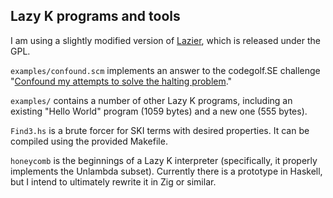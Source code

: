 ## Lazy K programs and tools

I am using a slightly modified version of [Lazier](https://github.com/msullivan/LazyK/blob/master/lazier.scm), which is released under the GPL.

`examples/confound.scm` implements an answer to the codegolf.SE challenge "[Confound my attempts to solve the halting problem](https://codegolf.stackexchange.com/a/248185)."

`examples/` contains a number of other Lazy K programs, including an existing "Hello World" program (1059 bytes) and a new one (555 bytes).

`Find3.hs` is a brute forcer for SKI terms with desired properties. It can be compiled using the provided Makefile.

`honeycomb` is the beginnings of a Lazy K interpreter (specifically, it properly implements the Unlambda subset). Currently there is a prototype in Haskell, but I intend to ultimately rewrite it in Zig or similar.
